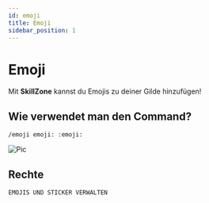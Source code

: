 ```yaml
---
id: emoji
title: Emoji
sidebar_position: 1
---
```


# Emoji
Mit **SkillZone** kannst du Emojis zu deiner Gilde hinzufügen!

## Wie verwendet man den Command?
`/emoji emoji: :emoji:`

![Pic](/img/util_emoji.gif)

## Rechte
`EMOJIS UND STICKER VERWALTEN`